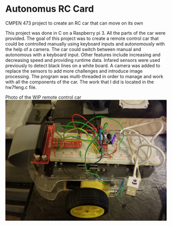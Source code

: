 # Autonomus RC Card
 CMPEN 473 project to create an RC car that can move on its own

This project was done in C on a Raspberry pi 3. All the parts of the car were provided.
The goal of this project was to create a remote control car that could be controlled manually using keyboard inputs
and autonomously with the help of a camera. The car could switch between manual and autonomous with a keyboard input.
Other features include increasing and decreasing speed and providing runtime data.
Infared sensors were used previously to detect black lines on a white board.
A camera was added to replace the sensors to add more challenges and introduce image processing.
The program was multi-threaded in order to manage and work with all the components of the car.
The work that I did is located in the hw7feng.c file.

Photo of the WIP remote control car
![alt text](car.jpg)
